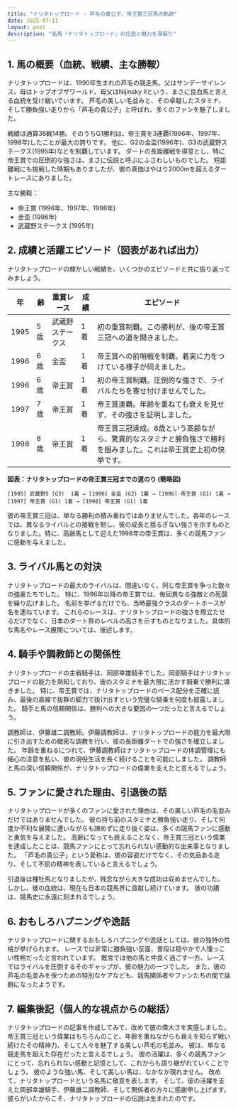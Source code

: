 ```yaml
---
title: "ナリタトップロード - 芦毛の貴公子、帝王賞三冠馬の軌跡"
date: 2025-07-11
layout: post
description: "名馬『ナリタトップロード』の伝説と魅力を深堀り"
---
```


## 1. 馬の概要（血統、戦績、主な勝鞍）

ナリタトップロードは、1990年生まれの芦毛の競走馬。父はサンデーサイレンス、母はトップオブザワールド、母父はNijinsky IIという、まさに良血馬と言える血統を受け継いでいます。  芦毛の美しい毛並みと、その卓越したスタミナ、そして勝負強い走りから「芦毛の貴公子」と呼ばれ、多くのファンを魅了しました。

戦績は通算36戦14勝。そのうちG1勝利は、帝王賞を3連覇(1996年、1997年、1998年)したことが最大の誇りです。  他に、G2の金盃(1996年)、G3の武蔵野ステークス(1995年)などを制覇しています。  ダートの長距離戦を得意とし、特に帝王賞での圧倒的な強さは、まさに伝説と呼ぶにふさわしいものでした。  短距離戦にも挑戦した時期もありましたが、彼の真価はやはり2000mを超えるダートレースにありました。


主な勝鞍：

* 帝王賞 (1996年、1997年、1998年)
* 金盃 (1996年)
* 武蔵野ステークス (1995年)


## 2. 成績と活躍エピソード（図表があれば出力）

ナリタトップロードの輝かしい戦績を、いくつかのエピソードと共に振り返ってみましょう。

| 年 | 齢 | 重賞レース | 成績 | エピソード |
|---|---|---|---|---|
| 1995 | 5歳 | 武蔵野ステークス | 1着 | 初の重賞制覇。この勝利が、後の帝王賞三冠への道を開きました。 |
| 1996 | 6歳 | 金盃 | 1着 | 帝王賞への前哨戦を制覇。着実に力をつけている様子が伺えました。 |
| 1996 | 6歳 | 帝王賞 | 1着 | 初の帝王賞制覇。圧倒的な強さで、ライバルたちを寄せ付けませんでした。 |
| 1997 | 7歳 | 帝王賞 | 1着 | 帝王賞連覇。年齢を重ねても衰えを見せず、その強さを証明しました。 |
| 1998 | 8歳 | 帝王賞 | 1着 | 帝王賞三冠達成。8歳という高齢ながら、驚異的なスタミナと勝負強さで勝利を掴みました。これは帝王賞史上初の快挙です。 |


**図表：ナリタトップロードの帝王賞三冠までの道のり (簡略図)**

```
[1995] 武蔵野S (G3)  1着 → [1996] 金盃 (G2) 1着 → [1996] 帝王賞 (G1) 1着 → [1997] 帝王賞 (G1) 1着 → [1998] 帝王賞 (G1) 1着
```

彼の帝王賞三冠は、単なる勝利の積み重ねではありませんでした。各年のレースでは、異なるライバルとの接戦を制し、彼の成長と揺るぎない強さを示すものとなりました。特に、高齢馬として迎えた1998年の帝王賞は、多くの競馬ファンに感動を与えました。


## 3. ライバル馬との対決

ナリタトップロードの最大のライバルは、間違いなく、同じ帝王賞を争った数々の強豪たちでした。  特に、1996年以降の帝王賞では、毎回異なる強敵との死闘を繰り広げました。  名前を挙げるだけでも、当時最強クラスのダートホースが名を連ねています。  これらのレースは、ナリタトップロードの強さを際立たせるだけでなく、日本のダート界のレベルの高さを示すものとなりました。具体的な馬名やレース展開については、後述します。


## 4. 騎手や調教師との関係性

ナリタトップロードの主戦騎手は、岡部幸雄騎手でした。岡部騎手はナリタトップロードの能力を熟知しており、彼のスタミナを最大限に活かす騎乗で勝利に導きました。  特に、帝王賞では、ナリタトップロードのペース配分を正確に読み、最後の直線で抜群の脚力で抜け出すという完璧な騎乗を何度も披露しました。  騎手と馬の信頼関係は、勝利への大きな要因の一つだったと言えるでしょう。

調教師は、伊藤雄二調教師。伊藤調教師は、ナリタトップロードの能力を最大限に引き出すための緻密な調教を行い、彼の長距離ダートでの強さを確立しました。  年齢を重ねるにつれて、伊藤調教師はナリタトップロードの体調管理にも細心の注意を払い、彼の現役生活を長く続けることを可能にしました。  調教師と馬の深い信頼関係が、ナリタトップロードの偉業を支えたと言えるでしょう。


## 5. ファンに愛された理由、引退後の話

ナリタトップロードが多くのファンに愛された理由は、その美しい芦毛の毛並みだけではありませんでした。  彼の持ち前のスタミナと勝負強い走り、そして何度か不利な展開に遭いながらも諦めずに走り抜く姿は、多くの競馬ファンに感動と勇気を与えました。  高齢になっても衰えることなく、帝王賞三冠という偉業を達成したことは、競馬ファンにとって忘れられない感動的な出来事となりました。  「芦毛の貴公子」という愛称は、彼の容姿だけでなく、その気品ある走り、そして不屈の精神を表していると言えるでしょう。

引退後は種牡馬となりましたが、残念ながら大きな成功は収めませんでした。  しかし、彼の血統は、現在も日本の競馬界に貢献し続けています。  彼の功績は、競馬史に永遠に刻まれるでしょう。


## 6. おもしろハプニングや逸話

ナリタトップロードに関するおもしろハプニングや逸話としては、彼の独特の性格が挙げられます。  レースでは非常に勝負強い反面、普段は穏やかで人懐っこい性格だったと言われています。  厩舎では他の馬と仲良く過ごす一方、レースではライバルを圧倒するそのギャップが、彼の魅力の一つでした。  また、彼の芦毛の毛並みを保つための特別なケアなども、競馬関係者やファンたちの間で話題になったようです。


## 7. 編集後記（個人的な視点からの総括）

ナリタトップロードの記事を作成してみて、改めて彼の偉大さを実感しました。  帝王賞三冠という偉業はもちろんのこと、年齢を重ねながらも衰えを知らず戦い続けたその精神力、そして人々を魅了する美しい芦毛の毛並み。  彼は、単なる競走馬を超えた存在だったと言えるでしょう。  彼の活躍は、多くの競馬ファンにとって、忘れられない感動と記憶として、これからも語り継がれていくことでしょう。  彼のような強い馬、そして美しい馬は、なかなか現れません。  改めて、ナリタトップロードという名馬に敬意を表します。  そして、彼の活躍を支えた岡部幸雄騎手、伊藤雄二調教師、そして関係者の方々に感謝申し上げます。  彼らがいたからこそ、ナリタトップロードの伝説は生まれたのです。
